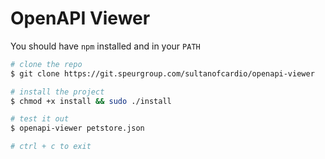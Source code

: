 # OpenAPI Viewer

You should have `npm` installed and in your `PATH`

```bash
# clone the repo
$ git clone https://git.speurgroup.com/sultanofcardio/openapi-viewer

# install the project
$ chmod +x install && sudo ./install

# test it out
$ openapi-viewer petstore.json

# ctrl + c to exit 

```